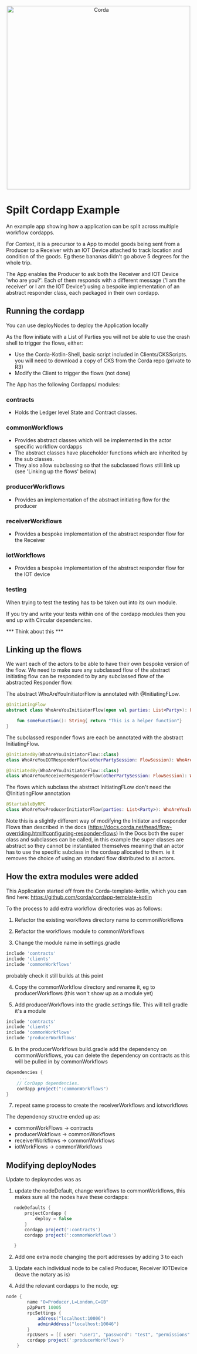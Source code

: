 <p align="center">
  <img src="https://www.corda.net/wp-content/uploads/2016/11/fg005_corda_b.png" alt="Corda" width="500">
</p>

# Spilt Cordapp Example

An example app showing how a application can be split across multiple workflow cordapps.

For Context, it is a precursor to a App to model goods being sent from a Producer to a Receiver with an IOT Device attached to track location and condition of the goods. Eg these bananas didn't go above 5 degrees for the whole trip.

The App enables the Producer to ask both the Receiver and IOT Device 'who are you?'. Each of them responds with a different message ('I am the receiver' or I am the IOT Device') using a 
bespoke implementation of an abstract responder class, each packaged in their own cordapp.  

## Running the cordapp

You can use deployNodes to deploy the Application locally

As the flow initiate with a List of Parties you will not be able to use the crash shell to trigger the flows, either: 
 - Use the Corda-Kotlin-Shell, basic script included in Clients/CKSScripts. you will need to download a copy of CKS from the Corda repo (private to R3)
 - Modify the Client to trigger the flows (not done)

The App has the following Cordapps/ modules: 

### contracts 

 - Holds the Ledger level State and Contract classes. 

### commonWorkflows

 - Provides abstract classes which will be implemented in the actor specific workflow cordapps 
 - The abstract classes have placeholder functions which are inherited by the sub classes.
 - They also allow subclassing so that the subclassed flows still link up (see 'Linking up the flows' below)

### producerWorkflows

- Provides an implementation of the abstract initiating flow for the producer

### receiverWorkflows

- Provides a bespoke implementation of the abstract responder flow for the Receiver

### iotWorkflows

- Provides a bespoke implementation of the abstract responder flow for the IOT device

### testing

When trying to test the testing has to be taken out into its own module. 

If you try and write your tests within one of the cordapp modules then you end up with Circular dependencies. 

*** Think about this ***


## Linking up the flows

We want each of the actors to be able to have their own bespoke version of the flow.  We need to make sure any subclassed flow of the abstract initiating flow can be responded to by any subclassed flow of the abstracted Responder flow.  

The abstract WhoAreYouInitiatorFlow is annotated with @InitiatingFLow.

```kotlin
@InitiatingFlow
abstract class WhoAreYouInitiatorFlow(open val parties: List<Party>): FlowLogic<String>(){

    fun someFunction(): String{ return "This is a helper function"}
}
```

The subclassed responder flows are each be annotated with the abstract InitiatingFlow.  

```kotlin
@InitiatedBy(WhoAreYouInitiatorFlow::class)
class WhoAreYouIOTResponderFlow(otherPartySession: FlowSession): WhoAreYouResponderFlow(otherPartySession){}
```
```kotlin
@InitiatedBy(WhoAreYouInitiatorFlow::class)
class WhoAreYouReceiverResponderFlow(otherPartySession: FlowSession): WhoAreYouResponderFlow(otherPartySession){}
```

The flows which subclass the abstract InitiatingFLow don't need the @InitiatingFlow annotation 

```kotlin
@StartableByRPC
class WhoAreYouProducerInitiatorFlow(parties: List<Party>): WhoAreYouInitiatorFlow(parties){}
```

Note this is a slightly different way of modifying the Initiator and responder Flows than described in the docs (https://docs.corda.net/head/flow-overriding.html#configuring-responder-flows) 
In the Docs both the super class and subclasses can be called, in this example the super classes are abstract so they cannot be instantiated themselves meaning that an actor has to use the specific subclass in the cordaap allocated to them. ie it removes the choice of using an standard flow distributed to all actors. 

## How the extra modules were added

This Application started off from the Corda-template-kotlin, which you can find here: https://github.com/corda/cordapp-template-kotlin

To the process to add extra workflow directories was as follows: 
 
 1. Refactor the existing workflows directory name to commonWorkflows
 
 2. Refactor the workflows module to commonWorkflows
 
 3. Change the module name in settings.gradle
 ```groovy
 include 'contracts'
 include 'clients'
 include 'commonWorkflows'
 ```
 
 probably check it still builds at this point
 
 
 4. Copy the commonWorkflow directory and rename it, eg to producerWorkflows (this won't show up as a module yet)
 
 5. Add producerWorkflows into the gradle.settings file. This will tell gradle it's a module 
 
```groovy
include 'contracts'
include 'clients'
include 'commonWorkflows'
include 'producerWorkflows'
```

 6. In the producerWorkflows build.gradle add the dependency on commonWorkflows, you can delete the dependency on contracts as this will be pulled in by commonWorkflows

```groovy
dependencies {
     ...
    // CorDapp dependencies.
    cordapp project(":commonWorkflows")
}
```

 7. repeat same process to create the receiverWorkflows and iotworkflows

The dependency structre ended up as: 

 - commonWorkFlows -> contracts
 - producerWokflows -> commonWorkflows
 - receiverWorkflows -> commonWorkflows
 - iotWorkFlows ->  commonWorkflows


## Modifying deployNodes

Update to deploynodes was as 

 1. update the nodeDefault, change workflows to commonWorkflows, this makes sure all the nodes have these cordapps: 
 
 ```groovy
    nodeDefaults {
        projectCordapp {
            deploy = false
        }
        cordapp project(':contracts')
        cordapp project(':commonWorkflows')

    } 
```  

 2. Add one extra node changing the port addresses by adding 3 to each
 
 3. Update each individual node to be called Producer, Receiver IOTDevice (leave the notary as is)
 
 3. Add the relevant cordapps to the node, eg: 
 
 ```groovy
 node {
         name "O=Producer,L=London,C=GB"
         p2pPort 10005
         rpcSettings {
             address("localhost:10006")
             adminAddress("localhost:10046")
         }
         rpcUsers = [[ user: "user1", "password": "test", "permissions": ["ALL"]]]
         cordapp project(':producerWorkflows')
     }
```










